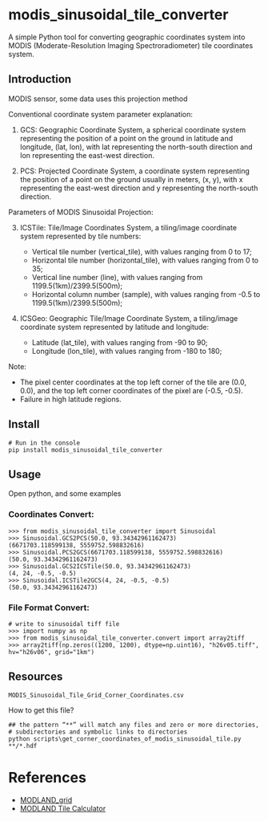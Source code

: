 # modis_sinusoidal_tile_converter
 A simple Python tool for converting geographic coordinates system into MODIS (Moderate-Resolution Imaging Spectroradiometer) tile coordinates system.
## Introduction
MODIS sensor, some data uses this projection method

Conventional coordinate system parameter explanation:    

1. GCS: Geographic Coordinate System, a spherical coordinate system representing the position of a point on the ground in latitude and longitude, (lat, lon), with lat representing the north-south direction and lon representing the east-west direction.  

2. PCS: Projected Coordinate System, a coordinate system representing the position of a point on the ground usually in meters, (x, y), with x representing the east-west direction and y representing the north-south direction.  

Parameters of MODIS Sinusoidal Projection:  

3. ICSTile: Tile/Image Coordinates System, a tiling/image coordinate system represented by tile numbers:  
    * Vertical tile number (vertical_tile), with values ranging from 0 to 17;  
    * Horizontal tile number (horizontal_tile), with values ranging from 0 to 35;  
    * Vertical line number (line), with values ranging from 1199.5(1km)/2399.5(500m);  
    * Horizontal column number (sample), with values ranging from -0.5 to 1199.5(1km)/2399.5(500m);  

4. ICSGeo: Geographic Tile/Image Coordinate System, a tiling/image coordinate system represented by latitude and longitude:
    * Latitude (lat_tile), with values ranging from -90 to 90;  
    * Longitude (lon_tile), with values ranging from -180 to 180;

Note: 
- The pixel center coordinates at the top left corner of the tile are (0.0, 0.0), and the top left corner coordinates of the pixel are (-0.5, -0.5).
- Failure in high latitude regions.
## Install
```
# Run in the console
pip install modis_sinusoidal_tile_converter
```
## Usage
Open python, and some examples
### Coordinates Convert:  
```
>>> from modis_sinusoidal_tile_converter import Sinusoidal
>>> Sinusoidal.GCS2PCS(50.0, 93.34342961162473)
(6671703.118599138, 5559752.598832616)
>>> Sinusoidal.PCS2GCS(6671703.118599138, 5559752.598832616)
(50.0, 93.34342961162473)
>>> Sinusoidal.GCS2ICSTile(50.0, 93.34342961162473)
(4, 24, -0.5, -0.5)
>>> Sinusoidal.ICSTile2GCS(4, 24, -0.5, -0.5)
(50.0, 93.34342961162473)
```
### File Format Convert:
```
# write to sinusoidal tiff file
>>> import numpy as np
>>> from modis_sinusoidal_tile_converter.convert import array2tiff
>>> array2tiff(np.zeros((1200, 1200), dtype=np.uint16), "h26v05.tiff", hv="h26v06", grid="1km")
```
## Resources
```MODIS_Sinusoidal_Tile_Grid_Corner_Coordinates.csv```

How to get this file?
```
## the pattern “**” will match any files and zero or more directories, 
# subdirectories and symbolic links to directories
python scripts\get_corner_coordinates_of_modis_sinusoidal_tile.py **/*.hdf
``` 
# References
- [MODLAND_grid](https://modis-land.gsfc.nasa.gov/MODLAND_grid.html)  
- [MODLAND Tile Calculator](https://landweb.modaps.eosdis.nasa.gov/cgi-bin/developer/tilemap.cgi)